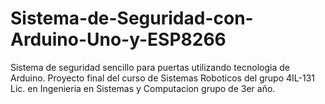 # Sistema-de-Seguridad-con-Arduino-Uno-y-ESP8266
Sistema de seguridad sencillo para puertas utilizando tecnologia de Arduino. Proyecto final del curso de Sistemas Roboticos del grupo 4IL-131 Lic. en Ingenieria en Sistemas y Computacion grupo de 3er año.

